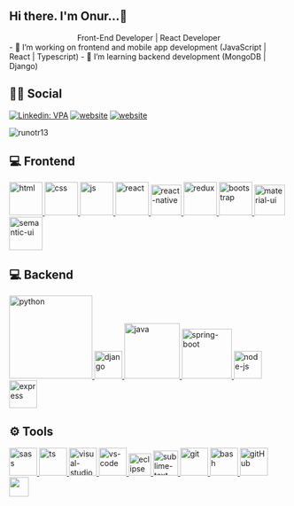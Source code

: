 ## Hi there. I'm Onur...👋
<center><h1">Front-End Developer | React Developer</h1></center>
- 🔭 I’m working on frontend and mobile app development (JavaScript | React | Typescript)
- 🌱 I’m learning backend development (MongoDB | Django)
 
## 👨👩 Social
[![Linkedin: VPA](https://img.shields.io/badge/linkedin-%230077B5.svg?&style=for-the-badge&logo=linkedin&logoColor=white)](https://www.linkedin.com/in/onur-karakuzu-728076222/)
[![website](https://img.shields.io/badge/gmail-f1f2f6.svg?&style=for-the-badge&logo=gmail&logoColor=red)](mailto:runotr13@gmail.com)
[![website](https://img.shields.io/badge/%20-medium-black?&style=for-the-badge&logoColor=white)](https://medium.com)
<p align="left"> <img src="https://komarev.com/ghpvc/?username=runotr13" alt="runotr13" /> </p>

## 💻 Frontend
<a href="#" target="_blank"> <img src="https://img.favpng.com/4/23/21/responsive-web-design-html-computer-icons-css3-world-wide-web-consortium-png-favpng-N5Cgzsntj8KuEqXAzrfGCnF2X.jpg" alt="html" height="60"/> </a>
<a href="#" target="_blank"> <img src="https://www.sapnesakar.com/img/courses/CSS3.png" alt="css" height="60"/> </a>
<a href="#" target="_blank"> <img src="https://cdn.icon-icons.com/icons2/2108/PNG/512/javascript_icon_130900.png" alt="js" height="60"/> </a>
<a href="#" target="_blank"> <img src="https://cdn.icon-icons.com/icons2/2415/PNG/512/react_original_wordmark_logo_icon_146375.png" alt="react" width="60"/> </a>
<a href="#" target="_blank"> <img src="https://www.pngkit.com/png/detail/373-3738691_react-native-svg-transformer-allows-you-import-svg.png" alt="react-native" width="55"/> </a>
<a href="#" target="_blank"> <img src="https://upload.wikimedia.org/wikipedia/commons/4/49/Redux.png" alt="redux" height="60"/> </a>
<a href="#" target="_blank"> <img src="https://cdn.icon-icons.com/icons2/2415/PNG/512/bootstrap_plain_wordmark_logo_icon_146620.png" alt="bootstrap" height="60"/> </a>
<a href="#" target="_blank"> <img src="https://avatars.mds.yandex.net/i?id=1b3ca3ad9d737703f03e2f970cc09069-4507542-images-thumbs&n=13" alt="material-ui" height="55"/> </a>
<a href="#" target="_blank"> <img src="https://react.semantic-ui.com/logo.png" alt="semantic-ui" height="60"/> </a>

## 💻 Backend
<a href="#" target="_blank"> <img src="https://www.python.org/static/img/python-logo.png" alt="python" width="150"/> </a>
<a href="#" target="_blank"> <img src="https://www.djangoproject.com/m/img/logos/django-logo-negative.png" alt="django" height="50"/> </a>
<a href="#" target="_blank"> <img src="https://cdn.icon-icons.com/icons2/2699/PNG/512/java_logo_icon_168609.png" alt="java" width="100"/> </a>
<a href="#" target="_blank"> <img src="https://miro.medium.com/max/900/1*o5FmjKTPdJTbhGE2MIjo6w.jpeg" alt="spring-boot" width="90"/> </a>
<a href="#" target="_blank"> <img src="https://cdn.icon-icons.com/icons2/2415/PNG/512/nodejs_original_logo_icon_146411.png" alt="node-js" height="50"/> </a>
<a href="#" target="_blank"> <img src="https://cdn.buttercms.com/4XpulFfySpWyYTXuaVL2" alt="express" height="50" /> </a>
## ⚙ Tools

<a href="#" target="_blank"> <img src="https://www.logolynx.com/images/logolynx/79/7939e83c919fd6e10c8b92b9d3460f6b.png" alt="sass" height="50"/> </a> 
<a href="#" target="_blank"> <img src="https://malcoded.com/static/e5619b75c39bc5034c7c9ef9c8d8c42e/f3583/Typescript.png" alt="ts" height="50"/> </a> 
<a href="#" target="_blank"> <img src="https://img.icons8.com/color/452/visual-studio-2019.png" alt="visual-studio" height="50"/> </a> 
<a href="#" target="_blank"> <img src="https://www.pngitem.com/pimgs/m/80-800968_vscode-visual-studio-logo-png-transparent-png.png" alt="vs-code" height="50"/> </a> 
<a href="#" target="_blank"> <img src="https://github.com/xkendx/xkendx/blob/main/eclipse.png" alt="eclipse" height="40"/> </a> 
<a href="#" target="_blank"> <img src="https://cdn.icon-icons.com/icons2/1381/PNG/512/sublimetext_94866.png" alt="sublime-text" height="45"/> </a> 
<a href="#" target="_blank"> <img src="https://www.vectorlogo.zone/logos/git-scm/git-scm-icon.svg" alt="git" height="50"/> </a> 
<a href="#" target="_blank"> <img src="https://www.vectorlogo.zone/logos/gnu_bash/gnu_bash-icon.svg" alt="bash" height="50"/> </a> 
<a href="#" target="_blank"> <img src="https://avatars.mds.yandex.net/i?id=cb01f9afea69108460712e9cb95016c4-4577642-images-thumbs&n=13" alt="gitHub" height="50"/> </a> 
<a href="#" target="_blank"> <img src="https://img.shields.io/badge/jira-1e90ff.svg?&style=for-the-badge&logo=jira&logoColor=white" height="35"/> </a> 
